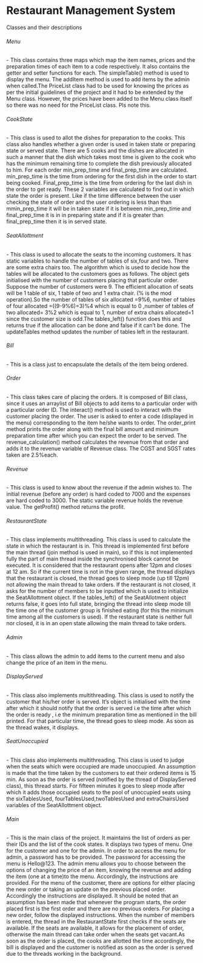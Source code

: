 # Restaurant Management System
Classes and their descriptions  
<h6>Menu</h6>- This class contains three maps which map the item names, prices and the preparation times of each item to a code respectively. It also contains the getter and setter functions for each. The simpleTable() method is used to display the menu. The addItem method is used to add items by the admin when called.The PriceList class had to be used for knowing the prices as per the initial guidelines of the project and it had to be extended by the Menu class. However, the prices have been added to the Menu class itself so there was no need for the PriceList class. Pls note this.  
<h6>CookState</h6>- This class is used to allot the dishes for preparation to the cooks. This class also handles whether a given order is used in taken state or preparing state or served state. There are 5 cooks and the dishes are allocated in such a manner that the dish which takes most time is given to the cook who has the minimum remaining time to complete the dish previously allocated to him. For each order min_prep_time and final_prep_time are calculated. min_prep_time is the time from ordering for the first dish in the order to start being cooked. Final_prep_time is the time from ordering for the last dish in the order to get ready. These 2 variables are calculated to find out in which state the order is present. Like if the time difference between the user checking the state of order and the user ordering is less than than mmin_prep_time it will be in taken state if it is between min_prep_time and final_prep_time it is in in preparing state and if it is greater than final_prep_time then it is in served state.  
<h6>SeatAllottment</h6>- This class is used to allocate the seats to the incoming customers. It has static variables to handle the number of tables of six,four and two. There are some extra chairs too. The algorithm which is used to decide how the tables will be allocated to the customers goes as follows. The object gets initialised with the number of customers placing that particular order. Suppose the number of customers were 9. The efficient allocation of seats will be 1 table of six, 1 table of two and 1 extra chair. (% is the mod operation).So the number of tables of six allocated =9%6, number of tables of four allocated =((9-9%6)=3)%4 which is equal to 0 ,number of tables of two allocated= 3%2 which is equal to 1, number of extra chairs allocated=1 since the customer size is odd.The tables_left() function does this and returns true if the allocation can be done and false if it can’t be done. The updateTables method updates the number of tables left in the restaurant.   
<h6>Bill</h6>- This is a class just to encapsulate the details of the item being ordered.   
<h6>Order</h6>- This class takes care of placing the orders. It is composed of Bill class, since it uses an arraylist of Bill objects to add items to a particular order with a particular order ID. The interact() method is used to interact with the customer placing the order. The user is asked to enter a code (displayed in the menu) corresponding to the item he/she wants to order. The order_print method prints the order along with the final bill amount and minimum preparation time after which you can expect the order to be served. The revenue_calculation() method calculates the revenue from that order and adds it to the revenue variable of Revenue class. The CGST and SGST rates taken are 2.5%each.    
<h6>Revenue</h6>- This class is used to know about the revenue if the admin wishes to. The initial revenue (before any order) is hard coded to 7000 and the expenses are hard coded to 3000. The static variable revenue holds the revenue value. The getProfit() method returns the profit.  
<h6>RestaurantState</h6>- This class implements multithreading. This class is used to calculate the state in which the restaurant is in. This thread is implemented first before the main thread (join method is used in main), so if this is not implemented fully the part of main thread inside the synchronised block cannot be executed. It is considered that the restaurant opens after 12pm and closes at 12 am. So if the current time is not in the given range, the thread displays that the restaurant is closed, the thread goes to sleep mode (up till 12pm) not allowing the main thread to take orders.  If the restaurant is not closed, it asks for the number of members to be inputted which is used to initialize the SeatAllottment object. If the tables_left() of the SeatAllotment object returns false, it goes into full state, bringing the thread into sleep mode till the time one of the customer group is finished eating (for this the minimum time among all the customers is used). If the restaurant state is neither full nor closed, it is in an open state allowing the main thread to take orders.  
<h6>Admin</h6>- This class allows the admin to add items to the current menu and also change the price of an item in the menu.  
<h6>DisplayServed</h6>- This class also implements multithreading. This class is used to notify the customer that his/her order is served. It’s object is initialised with the time after which it should notify that the order is served i.e the time after which the order is ready , i.e  the minimum preparation time as mentioned in the bill printed. For that particular time, the thread goes to sleep mode. As soon as the thread wakes, it displays.  
<h6>SeatUnoccupied</h6>- This class also implements multithreading. This class is used to judge when the seats which were occupied are made unoccupied. An assumption is made that the time taken by the customers to eat their ordered items is 15 min. As soon as the order is served (notified by the thread of DisplayServed class), this thread starts. For fifteen minutes it goes to sleep mode after which it adds those occupied seats to the pool of unoccupied seats using the sixTablesUsed, fourTablesUsed,twoTablesUsed and extraChairsUsed variables of the SeatAllottment object.  
<h6>Main</h6>- This is the main class of the project. It maintains the list of orders as per their IDs and the list of the cook states. It displays two types of menu. One for the customer and one for the admin. In order to access the menu for admin, a password has to be provided. The password for accessing the menu is Hello@123. The admin menu allows you to choose between the options of changing the price of an item, knowing the revenue and adding the item (one at a time)to the menu. Accordingly, the instructions are provided. For the menu of the customer, there are options for either placing the new order or taking an update on the previous placed order. Accordingly the instructions are displayed. It should be noted that an assumption has been made that whenever the program starts, the order placed first is the first order and there are no previous orders. For placing a new order, follow the displayed instructions. When the number of members is entered, the thread in the RestaurantState first checks if the seats are available. If the seats are available, it allows for the placement of order, otherwise the main thread can take order when the seats get vacant.As soon as the order is placed, the cooks are allotted the time accordingly, the bill is displayed and the customer is notified as soon as the order is served due to the threads working in the background.   
